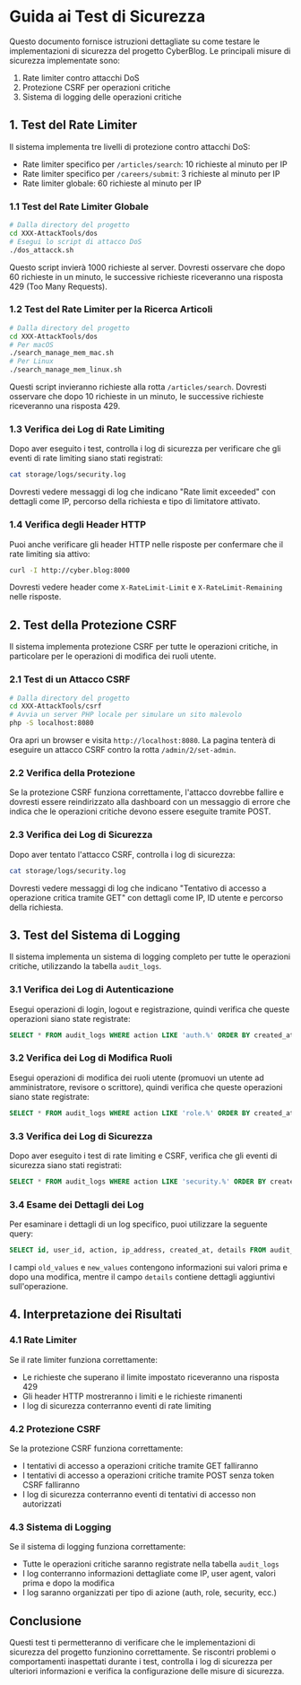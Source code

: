 # Guida ai Test di Sicurezza

Questo documento fornisce istruzioni dettagliate su come testare le implementazioni di sicurezza del progetto CyberBlog. Le principali misure di sicurezza implementate sono:

1. Rate limiter contro attacchi DoS
2. Protezione CSRF per operazioni critiche
3. Sistema di logging delle operazioni critiche

## 1. Test del Rate Limiter

Il sistema implementa tre livelli di protezione contro attacchi DoS:

- Rate limiter specifico per `/articles/search`: 10 richieste al minuto per IP
- Rate limiter specifico per `/careers/submit`: 3 richieste al minuto per IP
- Rate limiter globale: 60 richieste al minuto per IP

### 1.1 Test del Rate Limiter Globale

```bash
# Dalla directory del progetto
cd XXX-AttackTools/dos
# Esegui lo script di attacco DoS
./dos_attacck.sh
```

Questo script invierà 1000 richieste al server. Dovresti osservare che dopo 60 richieste in un minuto, le successive richieste riceveranno una risposta 429 (Too Many Requests).

### 1.2 Test del Rate Limiter per la Ricerca Articoli

```bash
# Dalla directory del progetto
cd XXX-AttackTools/dos
# Per macOS
./search_manage_mem_mac.sh
# Per Linux
./search_manage_mem_linux.sh
```

Questi script invieranno richieste alla rotta `/articles/search`. Dovresti osservare che dopo 10 richieste in un minuto, le successive richieste riceveranno una risposta 429.

### 1.3 Verifica dei Log di Rate Limiting

Dopo aver eseguito i test, controlla i log di sicurezza per verificare che gli eventi di rate limiting siano stati registrati:

```bash
cat storage/logs/security.log
```

Dovresti vedere messaggi di log che indicano "Rate limit exceeded" con dettagli come IP, percorso della richiesta e tipo di limitatore attivato.

### 1.4 Verifica degli Header HTTP

Puoi anche verificare gli header HTTP nelle risposte per confermare che il rate limiting sia attivo:

```bash
curl -I http://cyber.blog:8000
```

Dovresti vedere header come `X-RateLimit-Limit` e `X-RateLimit-Remaining` nelle risposte.

## 2. Test della Protezione CSRF

Il sistema implementa protezione CSRF per tutte le operazioni critiche, in particolare per le operazioni di modifica dei ruoli utente.

### 2.1 Test di un Attacco CSRF

```bash
# Dalla directory del progetto
cd XXX-AttackTools/csrf
# Avvia un server PHP locale per simulare un sito malevolo
php -S localhost:8080
```

Ora apri un browser e visita `http://localhost:8080`. La pagina tenterà di eseguire un attacco CSRF contro la rotta `/admin/2/set-admin`.

### 2.2 Verifica della Protezione

Se la protezione CSRF funziona correttamente, l'attacco dovrebbe fallire e dovresti essere reindirizzato alla dashboard con un messaggio di errore che indica che le operazioni critiche devono essere eseguite tramite POST.

### 2.3 Verifica dei Log di Sicurezza

Dopo aver tentato l'attacco CSRF, controlla i log di sicurezza:

```bash
cat storage/logs/security.log
```

Dovresti vedere messaggi di log che indicano "Tentativo di accesso a operazione critica tramite GET" con dettagli come IP, ID utente e percorso della richiesta.

## 3. Test del Sistema di Logging

Il sistema implementa un sistema di logging completo per tutte le operazioni critiche, utilizzando la tabella `audit_logs`.

### 3.1 Verifica dei Log di Autenticazione

Esegui operazioni di login, logout e registrazione, quindi verifica che queste operazioni siano state registrate:

```sql
SELECT * FROM audit_logs WHERE action LIKE 'auth.%' ORDER BY created_at DESC LIMIT 10;
```

### 3.2 Verifica dei Log di Modifica Ruoli

Esegui operazioni di modifica dei ruoli utente (promuovi un utente ad amministratore, revisore o scrittore), quindi verifica che queste operazioni siano state registrate:

```sql
SELECT * FROM audit_logs WHERE action LIKE 'role.%' ORDER BY created_at DESC LIMIT 10;
```

### 3.3 Verifica dei Log di Sicurezza

Dopo aver eseguito i test di rate limiting e CSRF, verifica che gli eventi di sicurezza siano stati registrati:

```sql
SELECT * FROM audit_logs WHERE action LIKE 'security.%' ORDER BY created_at DESC LIMIT 10;
```

### 3.4 Esame dei Dettagli dei Log

Per esaminare i dettagli di un log specifico, puoi utilizzare la seguente query:

```sql
SELECT id, user_id, action, ip_address, created_at, details FROM audit_logs WHERE id = [ID_DEL_LOG];
```

I campi `old_values` e `new_values` contengono informazioni sui valori prima e dopo una modifica, mentre il campo `details` contiene dettagli aggiuntivi sull'operazione.

## 4. Interpretazione dei Risultati

### 4.1 Rate Limiter

Se il rate limiter funziona correttamente:
- Le richieste che superano il limite impostato riceveranno una risposta 429
- Gli header HTTP mostreranno i limiti e le richieste rimanenti
- I log di sicurezza conterranno eventi di rate limiting

### 4.2 Protezione CSRF

Se la protezione CSRF funziona correttamente:
- I tentativi di accesso a operazioni critiche tramite GET falliranno
- I tentativi di accesso a operazioni critiche tramite POST senza token CSRF falliranno
- I log di sicurezza conterranno eventi di tentativi di accesso non autorizzati

### 4.3 Sistema di Logging

Se il sistema di logging funziona correttamente:
- Tutte le operazioni critiche saranno registrate nella tabella `audit_logs`
- I log conterranno informazioni dettagliate come IP, user agent, valori prima e dopo la modifica
- I log saranno organizzati per tipo di azione (auth, role, security, ecc.)

## Conclusione

Questi test ti permetteranno di verificare che le implementazioni di sicurezza del progetto funzionino correttamente. Se riscontri problemi o comportamenti inaspettati durante i test, controlla i log di sicurezza per ulteriori informazioni e verifica la configurazione delle misure di sicurezza.